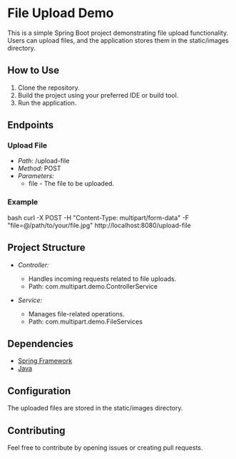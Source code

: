 # File Upload Demo

This is a simple Spring Boot project demonstrating file upload functionality. Users can upload files, and the application stores them in the static/images directory.

## How to Use

1. Clone the repository.
2. Build the project using your preferred IDE or build tool.
3. Run the application.

## Endpoints

### Upload File

- *Path:* /upload-file
- *Method:* POST
- *Parameters:*
  - file - The file to be uploaded.

### Example

bash
curl -X POST -H "Content-Type: multipart/form-data" -F "file=@/path/to/your/file.jpg" http://localhost:8080/upload-file


## Project Structure

- *Controller:*
  - Handles incoming requests related to file uploads.
  - Path: com.multipart.demo.ControllerService

- *Service:*
  - Manages file-related operations.
  - Path: com.multipart.demo.FileServices

## Dependencies

- [Spring Framework](https://spring.io/)
- [Java](https://www.java.com/)

## Configuration

The uploaded files are stored in the static/images directory.

## Contributing

Feel free to contribute by opening issues or creating pull requests.
